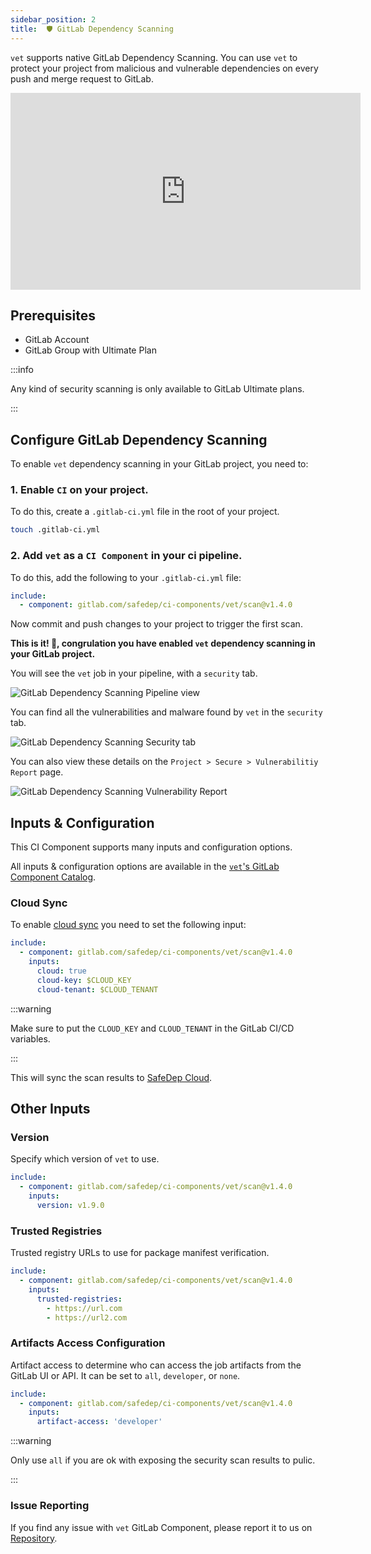 ```yaml
---
sidebar_position: 2
title:  🛡️ GitLab Dependency Scanning
---
```


`vet` supports native GitLab Dependency Scanning. You can use `vet` to protect your project from malicious and vulnerable dependencies on every push and merge request to GitLab.

<iframe width="560" height="315" src="https://www.youtube.com/embed/3FwcVVR9-1c?si=EyqimClJRLCFftnB" title="YouTube video player" frameborder="0" allow="accelerometer; autoplay; clipboard-write; encrypted-media; gyroscope; picture-in-picture" referrerpolicy="strict-origin-when-cross-origin" allowfullscreen></iframe>

## Prerequisites

- GitLab Account
- GitLab Group with Ultimate Plan

:::info

Any kind of security scanning is only available to GitLab Ultimate plans.

:::

## Configure GitLab Dependency Scanning

To enable `vet` dependency scanning in your GitLab project, you need to:

### 1. Enable `CI` on your project.

To do this, create a `.gitlab-ci.yml` file in the root of your project.

```bash
touch .gitlab-ci.yml
```

### 2. Add `vet` as a `CI Component` in your ci pipeline.

To do this, add the following to your `.gitlab-ci.yml` file:

```yaml
include:
  - component: gitlab.com/safedep/ci-components/vet/scan@v1.4.0
```

Now commit and push changes to your project to trigger the first scan.

**This is it! 🚀, congrulation you have enabled `vet` dependency scanning in your GitLab project.**

You will see the `vet` job in your pipeline, with a `security` tab.

![GitLab Dependency Scanning Pipeline view](/img/gitlab/pipeline.png)

You can find all the vulnerabilities and malware found by `vet` in the `security` tab.

![GitLab Dependency Scanning Security tab](/img/gitlab/vuls.png)

You can also view these details on the `Project > Secure > Vulnerabilitiy Report` page.

![GitLab Dependency Scanning Vulnerability Report](/img/gitlab/dashboard.png)

## Inputs & Configuration

This CI Component supports many inputs and configuration options.

All inputs & configuration options are available in the [`vet`'s GitLab Component Catalog](https://gitlab.com/explore/catalog/safedep/ci-components/vet).

### Cloud Sync

To enable [cloud sync](https://docs.safedep.io/cloud/quickstart#vet-with-safedep-cloud) you need to set the following input:

```yml
include:
  - component: gitlab.com/safedep/ci-components/vet/scan@v1.4.0
    inputs:
      cloud: true
      cloud-key: $CLOUD_KEY
      cloud-tenant: $CLOUD_TENANT
```

:::warning

Make sure to put the `CLOUD_KEY` and `CLOUD_TENANT` in the GitLab CI/CD variables.

:::

This will sync the scan results to [SafeDep Cloud](https://docs.safedep.io/cloud).

## Other Inputs

### Version

Specify which version of `vet` to use.

```yaml
include:
  - component: gitlab.com/safedep/ci-components/vet/scan@v1.4.0
    inputs:
      version: v1.9.0
```

### Trusted Registries

Trusted registry URLs to use for package manifest verification.

```yaml
include:
  - component: gitlab.com/safedep/ci-components/vet/scan@v1.4.0
    inputs:
      trusted-registries:
        - https://url.com
        - https://url2.com
```

### Artifacts Access Configuration

Artifact access to determine who can access the job artifacts from the GitLab UI or API. It can be set to `all`, `developer`, or `none`.

```yaml
include:
  - component: gitlab.com/safedep/ci-components/vet/scan@v1.4.0
    inputs:
      artifact-access: 'developer'
```

:::warning

Only use `all` if you are ok with exposing the security scan results to pulic.

:::

### Issue Reporting

If you find any issue with `vet` GitLab Component, please report it to us on [Repository](https://gitlab.com/safedep/ci-components/vet/-/issues).
